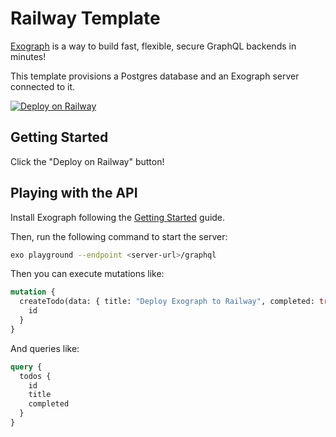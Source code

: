 # Railway Template

[Exograph](https://exograph.dev) is a way to build fast, flexible, secure GraphQL backends in minutes!

This template provisions a Postgres database and an Exograph server connected to it.

[![Deploy on Railway](https://railway.app/button.svg)](https://railway.app/template/eMpJru?referralCode=tKfnpw)

## Getting Started

Click the "Deploy on Railway" button!

## Playing with the API

Install Exograph following the [Getting Started](https://exograph.dev/docs/getting-started) guide.

Then, run the following command to start the server:

```bash
exo playground --endpoint <server-url>/graphql
```

Then you can execute mutations like:

```graphql
mutation {
  createTodo(data: { title: "Deploy Exograph to Railway", completed: true }) {
    id
  }
}
```

And queries like:

```graphql
query {
  todos {
    id
    title
    completed
  }
}
```
